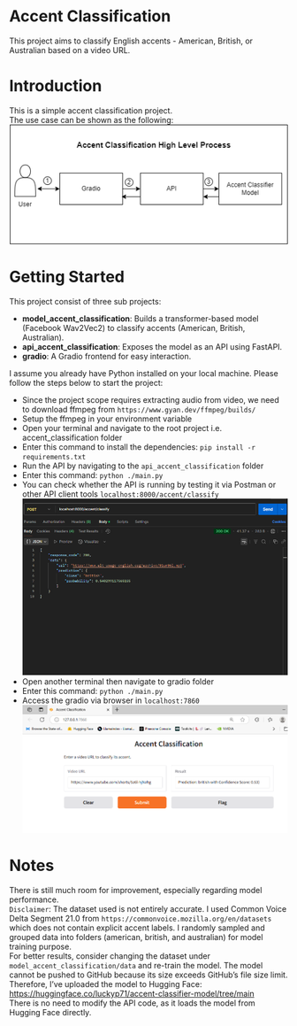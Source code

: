 # Accent Classification
This project aims to classify English accents - American, British, or Australian based on a video URL.

# Introduction
This is a simple accent classification project.<br/>
The use case can be shown as the following:<br/>
![flow](./assets/accent_classification_use_case.png)

# Getting Started
This project consist of three sub projects:<br/>
- **model_accent_classification**: Builds a transformer-based model (Facebook Wav2Vec2) to classify accents (American, British, Australian).
- **api_accent_classification**: Exposes the model as an API using FastAPI.
- **gradio**: A Gradio frontend for easy interaction.

I assume you already have Python installed on your local machine. Please follow the steps below to start the project:
- Since the project scope requires extracting audio from video, we need to download ffmpeg from `https://www.gyan.dev/ffmpeg/builds/`
- Setup the ffmpeg in your environment variable
- Open your terminal and navigate to the root project i.e. accent_classification folder
- Enter this command to install the dependencies: `pip install -r requirements.txt`
- Run the API by navigating to the `api_accent_classification` folder
- Enter this command: `python ./main.py`
- You can check whether the API is running by testing it via Postman or other API client tools `localhost:8000/accent/classify`
![api_test_postman](./assets/postman_test.png)
- Open another terminal then navigate to gradio folder
- Enter this command: ``python ./main.py``
- Access the gradio via browser in ``localhost:7860``
![gradio](./assets/gradio.png)

# Notes
There is still much room for improvement, especially regarding model performance.<br/>
`Disclaimer`: The dataset used is not entirely accurate. I used Common Voice Delta Segment 21.0 from `https://commonvoice.mozilla.org/en/datasets` <br/>
which does not contain explicit accent labels. I randomly sampled and grouped data into folders (american, british, and australian) for model training purpose. <br/>
For better results, consider changing the dataset under `model_accent_classification/data` and re-train the model.
The model cannot be pushed to GitHub because its size exceeds GitHub’s file size limit. Therefore, I’ve uploaded the model to Hugging Face: https://huggingface.co/luckyp71/accent-classifier-model/tree/main <br/>
There is no need to modify the API code, as it loads the model from Hugging Face directly.